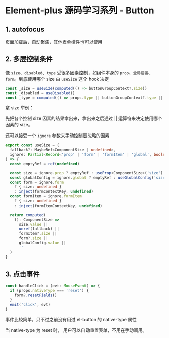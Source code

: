 # Element-plus 源码学习系列 - Button

## 1. autofocus

页面加载后，自动聚焦，其他表单控件也可以使用

## 2. 多层控制条件

像 `size`、`disabled`、`type` 受很多因素控制，如组件本身的 `prop`、`全局设置`、`form`。到底使用哪个 size 由 `useSize` 这个 hook 决定

```ts
const _size = useSize(computed(() => buttonGroupContext?.size))
const _disabled = useDisabled()
const _type = computed(() => props.type || buttonGroupContext?.type || '')
```

拿 size 举例：

先把各个控制 size 因素的结果拿出来，拿出来之后通过 || 运算符来决定使用哪个因素的 size。

还可以接受一个 `ignore` 参数来手动控制要忽略的因素

```ts
export const useSize = (
  fallback?: MaybeRef<ComponentSize | undefined>,
  ignore: Partial<Record<'prop' | 'form' | 'formItem' | 'global', boolean>> = {}
) => {
  const emptyRef = ref(undefined)

  const size = ignore.prop ? emptyRef : useProp<ComponentSize>('size')
  const globalConfig = ignore.global ? emptyRef : useGlobalConfig('size')
  const form = ignore.form
    ? { size: undefined }
    : inject(formContextKey, undefined)
  const formItem = ignore.formItem
    ? { size: undefined }
    : inject(formItemContextKey, undefined)

  return computed(
    (): ComponentSize =>
      size.value ||
      unref(fallback) ||
      formItem?.size ||
      form?.size ||
      globalConfig.value ||
      ''
  )
}
```



## 3. 点击事件

```ts
const handleClick = (evt: MouseEvent) => {
  if (props.nativeType === 'reset') {
    form?.resetFields()
  }
  emit('click', evt)
}
```

事件比较简单，只不过之前没有用过 el-button 的 native-type 属性

当 native-type 为 reset 时， 用户可以自动重置表单，不用在手动调用。



